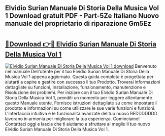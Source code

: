 ## Elvidio Surian Manuale Di Storia Della Musica Vol 1 Download gratuit PDF - Part-5Ze Italiano Nuovo manuale del proprietario di riparazione Gm5Ez

# <h2><a href="http://dfehg9.blite.top/?on=Elvidio+Surian+Manuale+Di+Storia+Della+Musica+Vol+1">🔗Download 👉🔴 Elvidio Surian Manuale Di Storia Della Musica Vol 1</a></h2>

[![Elvidio Surian Manuale Di Storia Della Musica Vol 1 download](https://i.imgur.com/lujVjoI.png)](http://dfehg9.blite.top/?on=Elvidio+Surian+Manuale+Di+Storia+Della+Musica+Vol+1)
Benvenuto nel manuale Dell'utente per il tuo Elvidio Surian Manuale Di Storia Della Musica Vol 1 appena aggiornato. Questa guida completa è progettata per aiutarti a capire e gestire con successo il tuo Prodotto. Troverai informazioni dettagliate su funzioni, installazione, funzionamento, manutenzione e Risoluzione dei problemi. Per iniziare con il tuo Elvidio Surian Manuale Di Storia Della Musica Vol 1, prenditi un momento per leggere attentamente questo Manuale utente. Fornisce istruzioni dettagliate su come impostare il prodotto e informazioni su come utilizzare le sue varie funzioni e funzioni. L'interfaccia intuitiva e le funzionalità avanzate del tuo nuovo REDDDDDDD lavorano in armonia per migliorare la tua esperienza. Cominciamo! Contattaci oggi e lascia che ti aiutiamo a sfruttare al meglio il tuo nuovo Elvidio Surian Manuale Di Storia Della Musica Vol 1.
